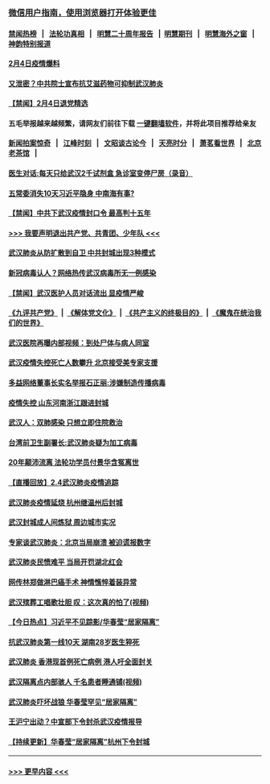 ### [微信用户指南，使用浏览器打开体验更佳](https://github.com/gfw-breaker/banned-news1/blob/master/indexes/wechat-guide.md?t=0)
#### [禁闻热榜](热点新闻.md?t=0)  &nbsp;&nbsp;|&nbsp;&nbsp; [法轮功真相](https://github.com/gfw-breaker/truth/blob/master/README.md?t=0) &nbsp;&nbsp;|&nbsp;&nbsp; [明慧二十周年报告](https://github.com/gfw-breaker/mh-reports/blob/master/README.md?t=0) &nbsp;&nbsp;|&nbsp;&nbsp;[明慧期刊](https://github.com/gfw-breaker/mh-qikan) &nbsp;&nbsp;|&nbsp;&nbsp; [明慧海外之窗](https://github.com/gfw-breaker/mh-news/blob/master/README.md?t=0) &nbsp;&nbsp;|&nbsp;&nbsp; [神韵特别报道](https://github.com/gfw-breaker/mh-news/blob/master/shenyun.md?t=0)
#### [2月4日疫情爆料](../pages/prog204/a102769455.md?t=02050822) 
#### [又泄密？中共院士宣布抗艾滋药物可抑制武汉肺炎](../pages/prog204/a102769390.md?t=02050822) 
#### [【禁闻】2月4日退党精选](../pages/prog204/a102769421.md?t=02050822) 
#### 五毛举报越来越频繁，请网友们前往下载 [一键翻墙软件](https://github.com/gfw-breaker/ssr-accounts)，并将此项目推荐给亲友
#### [新闻拍案惊奇](https://github.com/gfw-breaker/banned-news1/blob/master/pages/link4.md) &nbsp;&nbsp;|&nbsp;&nbsp; [江峰时刻](https://github.com/gfw-breaker/banned-news1/blob/master/pages/link4.md) &nbsp;&nbsp;|&nbsp;&nbsp; [文昭谈古论今](https://github.com/gfw-breaker/banned-news1/blob/master/pages/link4.md) &nbsp;&nbsp;|&nbsp;&nbsp; [天亮时分](https://github.com/gfw-breaker/banned-news1/blob/master/pages/link4.md) &nbsp;&nbsp;|&nbsp;&nbsp; [萧茗看世界](https://github.com/gfw-breaker/banned-news1/blob/master/pages/link4.md) &nbsp;&nbsp;|&nbsp;&nbsp; [北京老茶馆](https://github.com/gfw-breaker/banned-news1/blob/master/pages/link4.md) &nbsp;&nbsp;|&nbsp;&nbsp; 
#### [医生对话:每天只给武汉2千试剂盒 急诊室变停尸房（录音）](../pages/prog204/a102769388.md?t=02050822) 
#### [五常委消失10天习近平隐身 中南海有事?](../pages/prog204/a102769386.md?t=02050822) 
#### [【禁闻】中共下武汉疫情封口令 最高判十五年](../pages/prog204/a102769377.md?t=02050822) 
#### [>>> 我要声明退出共产党、共青团、少年队 <<<](https://github.com/begood0513/goodnews/blob/master/quit/letter.md) 
#### [武汉肺炎从防扩散到自卫 中共封城出现3种模式](../pages/prog204/a102769356.md?t=02050822) 
#### [新冠病毒认人？网络热传武汉病毒所无一例感染](../pages/prog204/a102769335.md?t=02050822) 
#### [【禁闻】武汉医护人员对话流出 显疫情严峻](../pages/prog204/a102769365.md?t=02050822) 
#### [《九评共产党》](https://github.com/begood0513/9ping.md/blob/master/README.md) &nbsp;|&nbsp; [《解体党文化》](../../../../jtdwh.md/blob/master/README.md)  &nbsp;|&nbsp; [《共产主义的终极目的》](../../../../gczydzjmd.md/blob/master/README.md) &nbsp;|&nbsp; [《魔鬼在统治我们的世界》](../../../../mgztzwmdsj.md/blob/master/README.md) 
#### [武汉医院再曝内部视频：到处尸体与病人同室](../pages/prog204/a102769313.md?t=02050822) 
#### [武汉疫情失控死亡人数攀升 北京接受美专家支援](../pages/prog204/a102769276.md?t=02050822) 
#### [多益网络董事长实名举报石正丽:涉嫌制造传播病毒](../pages/prog204/a102769247.md?t=02050822) 
#### [疫情失控 山东河南浙江跟进封城](../pages/prog204/a102769209.md?t=02050822) 
#### [武汉人：双肺感染 只想立即住院救治](../pages/prog204/a102769254.md?t=02050822) 
#### [台湾前卫生副署长:武汉肺炎疑为加工病毒](../pages/prog204/a102769225.md?t=02050822) 
#### [20年颠沛流离 法轮功学员付景华含冤离世](../pages/prog204/a102769164.md?t=02050822) 
#### [【直播回放】2.4武汉肺炎疫情追踪](../pages/prog204/a102769076.md?t=02050822) 
#### [武汉肺炎疫情延烧  杭州继温州后封城](../pages/prog204/a102768930.md?t=02050822) 
#### [武汉封城成人间炼狱 周边城市实况](../pages/prog204/a102768927.md?t=02050822) 
#### [专家谈武汉肺炎：北京当局崩溃 被迫谎报数字](../pages/prog204/a102768880.md?t=02050822) 
#### [武汉肺炎民愤难平 当局开罚湖北红会](../pages/prog204/a102768882.md?t=02050822) 
#### [网传林郑做淋巴癌手术 神情憔悴着装异常](../pages/prog204/a102768852.md?t=02050822) 
#### [武汉殡葬工唱歌壮胆 叹：这次真的怕了(视频)](../pages/prog204/a102768839.md?t=02050822) 
#### [【今日热点】习近平不见踪影/华春莹“居家隔离”](../pages/prog204/a102768760.md?t=02050822) 
#### [抗武汉肺炎第一线10天 湖南28岁医生猝死](../pages/prog204/a102768814.md?t=02050822) 
#### [武汉肺炎 香港现首例死亡病例 港人吁全面封关](../pages/prog204/a102768761.md?t=02050822) 
#### [武汉隔离点内部骇人 千名患者睡通铺(视频)](../pages/prog204/a102768758.md?t=02050822) 
#### [武汉肺炎吓坏战狼 华春莹罕见“居家隔离”](../pages/prog204/a102768751.md?t=02050822) 
#### [王沪宁出动？中宣部下令封杀武汉疫情报导](../pages/prog204/a102768729.md?t=02050822) 
#### [【持续更新】华春莹“居家隔离”杭州下令封城](../pages/prog204/a102757185.md?t=02050822) 

----
#### [ >>> 更早内容 <<< ](../indexes/prog204-earlier.md)
